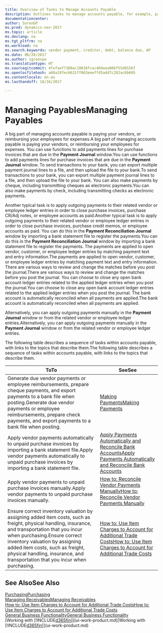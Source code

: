 ```yaml
---
title: Overview of Tasks to Manage Accounts Payable
description: Outlines tasks to manage accounts payable, for example, paying creditors or applying outgoing payments to ledger entries to close invoices or credit memos.
documentationcenter: 
author: SorenGP
ms.prod: dynamics-nav-2017
ms.topic: article
ms.devlang: na
ms.tgt_pltfrm: na
ms.workload: na
ms.search.keywords: vendor payment, creditor, debt, balance due, AP
ms.date: 06/28/2017
ms.author: sgroespe
ms.translationtype: HT
ms.sourcegitcommit: 4fefaef7380ac10836fcac404eea006f55d8556f
ms.openlocfilehash: a60a197ec6631ff063eeeffd5add7c202ac6b605
ms.contentlocale: en-au
ms.lasthandoff: 10/16/2017

---
```

# <a name="managing-payables"></a><span data-ttu-id="87b4a-103">Managing Payables</span><span class="sxs-lookup"><span data-stu-id="87b4a-103">Managing Payables</span></span>
<span data-ttu-id="87b4a-104">A big part of managing accounts payable is paying your vendors, or reimbursing your employees for expenses.</span><span class="sxs-lookup"><span data-stu-id="87b4a-104">A big part of managing accounts payable is paying your vendors, or reimbursing your employees for expenses.</span></span> <span data-ttu-id="87b4a-105">You can use functions to add payments lines for purchase invoices that are due in the **Payment Journal** window.</span><span class="sxs-lookup"><span data-stu-id="87b4a-105">You can use functions to add payments lines for purchase invoices that are due in the **Payment Journal** window.</span></span> <span data-ttu-id="87b4a-106">To send transactions to your bank, you can export multiple payment journal lines to a file, and then upload the file to your bank.</span><span class="sxs-lookup"><span data-stu-id="87b4a-106">To send transactions to your bank, you can export multiple payment journal lines to a file, and then upload the file to your bank.</span></span> <span data-ttu-id="87b4a-107">You can also make payments by cheque, including transmitting cheques as electronic payments.</span><span class="sxs-lookup"><span data-stu-id="87b4a-107">You can also make payments by check, including transmitting checks as electronic payments.</span></span>

<span data-ttu-id="87b4a-108">Another typical task is to apply outgoing payments to their related vendor or employee ledger entries in order to close purchase invoices, purchase CR/Adj notes, or employee accounts as paid.</span><span class="sxs-lookup"><span data-stu-id="87b4a-108">Another typical task is to apply outgoing payments to their related vendor or employee ledger entries in order to close purchase invoices, purchase credit memos, or employee accounts as paid.</span></span> <span data-ttu-id="87b4a-109">You can do this in the **Payment Reconciliation Journal** window by importing a bank statement file to register the payments.</span><span class="sxs-lookup"><span data-stu-id="87b4a-109">You can do this in the **Payment Reconciliation Journal** window by importing a bank statement file to register the payments.</span></span> <span data-ttu-id="87b4a-110">The payments are applied to open vendor, customer, or employee ledger entries by matching payment text and entry information.</span><span class="sxs-lookup"><span data-stu-id="87b4a-110">The payments are applied to open vendor, customer, or employee ledger entries by matching payment text and entry information.</span></span> <span data-ttu-id="87b4a-111">There are various ways to review and change the matches before you post the journal.</span><span class="sxs-lookup"><span data-stu-id="87b4a-111">There are various ways to review and change the matches before you post the journal.</span></span> <span data-ttu-id="87b4a-112">You can choose to close any open bank account ledger entries related to the applied ledger entries when you post the journal.</span><span class="sxs-lookup"><span data-stu-id="87b4a-112">You can choose to close any open bank account ledger entries related to the applied ledger entries when you post the journal.</span></span> <span data-ttu-id="87b4a-113">The bank account is automatically reconciled when all payments are applied.</span><span class="sxs-lookup"><span data-stu-id="87b4a-113">The bank account is automatically reconciled when all payments are applied.</span></span>

<span data-ttu-id="87b4a-114">Alternatively, you can apply outgoing payments manually in the **Payment Journal** window or from the related vendor or employee ledger entries.</span><span class="sxs-lookup"><span data-stu-id="87b4a-114">Alternatively, you can apply outgoing payments manually in the **Payment Journal** window or from the related vendor or employee ledger entries.</span></span>

<span data-ttu-id="87b4a-115">The following table describes a sequence of tasks within accounts payable, with links to the topics that describe them.</span><span class="sxs-lookup"><span data-stu-id="87b4a-115">The following table describes a sequence of tasks within accounts payable, with links to the topics that describe them.</span></span>

| <span data-ttu-id="87b4a-116">To</span><span class="sxs-lookup"><span data-stu-id="87b4a-116">To</span></span> | <span data-ttu-id="87b4a-117">See</span><span class="sxs-lookup"><span data-stu-id="87b4a-117">See</span></span> |
| --- | --- |
| <span data-ttu-id="87b4a-118">Generate due vendor payments or employee reimbursements, prepare cheque payments, and export payments to a bank file when posting.</span><span class="sxs-lookup"><span data-stu-id="87b4a-118">Generate due vendor payments or employee reimbursements, prepare check payments, and export payments to a bank file when posting.</span></span> |[<span data-ttu-id="87b4a-119">Making Payments</span><span class="sxs-lookup"><span data-stu-id="87b4a-119">Making Payments</span></span>](payables-make-payments.md) |
| <span data-ttu-id="87b4a-120">Apply vendor payments automatically to unpaid purchase invoices by importing a bank statement file.</span><span class="sxs-lookup"><span data-stu-id="87b4a-120">Apply vendor payments automatically to unpaid purchase invoices by importing a bank statement file.</span></span> |[<span data-ttu-id="87b4a-121">Apply Payments Automatically and Reconcile Bank Accounts</span><span class="sxs-lookup"><span data-stu-id="87b4a-121">Apply Payments Automatically and Reconcile Bank Accounts</span></span>](receivables-apply-payments-auto-reconcile-bank-accounts.md) |
| <span data-ttu-id="87b4a-122">Apply vendor payments to unpaid purchase invoices manually.</span><span class="sxs-lookup"><span data-stu-id="87b4a-122">Apply vendor payments to unpaid purchase invoices manually.</span></span> |[<span data-ttu-id="87b4a-123">How to: Reconcile Vendor Payments Manually</span><span class="sxs-lookup"><span data-stu-id="87b4a-123">How to: Reconcile Vendor Payments Manually</span></span>](payables-how-apply-purchase-transactions-manually.md) |
|<span data-ttu-id="87b4a-124">Ensure correct inventory valuation by assigning added item costs, such as freight, physical handling, insurance, and transportation that you incur when purchasing.</span><span class="sxs-lookup"><span data-stu-id="87b4a-124">Ensure correct inventory valuation by assigning added item costs, such as freight, physical handling, insurance, and transportation that you incur when purchasing.</span></span>|[<span data-ttu-id="87b4a-125">How to: Use Item Charges to Account for Additional Trade Costs</span><span class="sxs-lookup"><span data-stu-id="87b4a-125">How to: Use Item Charges to Account for Additional Trade Costs</span></span>](payables-how-assign-item-charges.md)|

## <a name="see-also"></a><span data-ttu-id="87b4a-126">See Also</span><span class="sxs-lookup"><span data-stu-id="87b4a-126">See Also</span></span>
[<span data-ttu-id="87b4a-127">Purchasing</span><span class="sxs-lookup"><span data-stu-id="87b4a-127">Purchasing</span></span>](purchasing-manage-purchasing.md)  
[<span data-ttu-id="87b4a-128">Managing Receivables</span><span class="sxs-lookup"><span data-stu-id="87b4a-128">Managing Receivables</span></span>](receivables-manage-receivables.md)  
[<span data-ttu-id="87b4a-129">How to: Use Item Charges to Account for Additional Trade Costs</span><span class="sxs-lookup"><span data-stu-id="87b4a-129">How to: Use Item Charges to Account for Additional Trade Costs</span></span>](payables-how-assign-item-charges.md)  
[<span data-ttu-id="87b4a-130">General Business Functionality</span><span class="sxs-lookup"><span data-stu-id="87b4a-130">General Business Functionality</span></span>](ui-across-business-areas.md)  
<span data-ttu-id="87b4a-131">[Working with [!INCLUDE[d365fin](includes/d365fin_md.md)]](ui-work-product.md)</span><span class="sxs-lookup"><span data-stu-id="87b4a-131">[Working with [!INCLUDE[d365fin](includes/d365fin_md.md)]](ui-work-product.md)</span></span>

